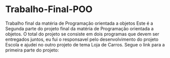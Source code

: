 # Trabalho-Final-POO
Trabalho final da matéria de Programação orientada a objetos
Este é a Segunda parte do projeto final da matéria de Programação orientada a objetos.
O total do projeto se consiste em dois programas que devem ser entregados juntos, eu fui o responsavel pelo desenvolvimento do projeto Escola e ajudei no outro projeto de tema Loja de Carros.
Segue o link para a primeira parte do projeto:

